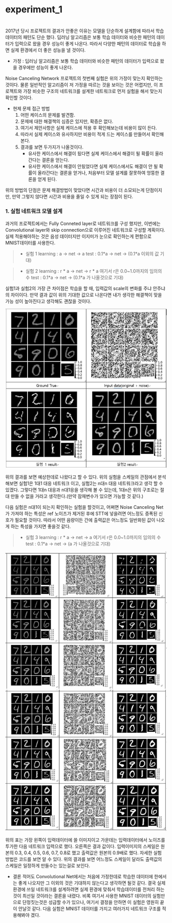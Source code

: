 # experiment_1
#
2017년 당시 프로젝트의 결과가 안좋은 이유는 모델을 단순하게 설계함에 따라서 학습 데이터의 패턴도 단순 했다. 딥러닝 알고리즘은 보통 학습 데이터와 비슷한 패턴의 데이터가 입력으로 왔을 경우 성능이 좋게 나온다. 따라서 다양한 패턴의 데이터로 학습을 하면 실제 환경에서 더 좋은 성능을 낼 것이다.

* 가정 : 딥러닝 알고리즘은 보통 학습 데이터와 비슷한 패턴의 데이터가 입력으로 왔을 경우에만 성능이 좋게 나온다.

Noise Canceling Network 프로젝트의 첫번째 실험은 위의 가정이 맞는지 확인하는 것이다. 물론 일반적인 알고리즘이 저 가정을 따르는 것을 보이는 것은 어렵지만, 이 프로젝트와 가장 비슷한 구조의 네트워크를 설계한 네트워크로 먼저 실험을 해서 맞는지 확인할 것이다.

* 현제 문제 접근 방법
  1. 어떤 케이스의 문제를 발견함.
  2. 문제에 대한 해결책의 심증은 있지만, 확증은 없다.
  3. 여기서 제안사항은 실제 케이스에 적용 후 확인해보는데 비용이 많이 든다.
  4. 따라서 실제 케이스와 유사하지만 비용이 적게 드는 케이스를 만들어서 확인해본다.
  5. 결과를 보면 두가지가 나올것이다.
      * 유사한 케이스에서 해결이 됬다면 실제 케이스에서 해결이 될 확률이 올라간다는 결론을 얻는다.
      * 유사한 케이스에서 해결이 안됬었다면 실제 케이스에서도 해결이 안 될 확률이 올라간다는 결론을 얻거나, 처음부터 모델 설계를 잘못하여 엉뚱한 결론을 얻게 된다.    

위의 방법의 단점은 문제 해결방법이 맞았다면 시간과 비용이 더 소모되는게 단점이지만, 만약 그렇지 않다면 시간과 비용을 줄일 수 있게 되는 장점이 된다.

### 1. 실험 네트워크 모델 설계
과거의 프로젝트에서는 Fully Conneted layer로 네트워크를 구성 했지만, 이번에는 Convolutional layer와 skip connection으로 이루어진 네트워크로 구성할 계획이다. 실제 적용해야하는 것은 음성 데이터지만 이지미가 눈으로 확인하는게 편함으로 MNIST데이터를 사용한다.

> * 실험 1
learning :  a -> net -> a
test : 0.1*a -> net -> (0.1\*a 이외의 값 기대)

> * 실험 2
learning : r \* a -> net -> r \* a
여기서 r은 0.0~1.0까지의 임의의 수
test : 0.1\*a -> net -> (0.1\*a 가 나올것으로 기대)

실험1과 실험2의 가장 큰 차이점은 학습을 할 때, 입력값의 scale의 변화를 주냐 안주냐의 차이이다. 만약 결과 값이 위의 기대한 값으로 나온다면 내가 생각한 해결책이 맞을 가능 성이 높아진다고 생각해도 괜찮을 것이다.

  ![ex1-1](../graph_image/1-1.JPG)

위의 결과를 보면 예상한데로 나왔다고 할 수 있다. 위의 실험을 스케일의 관점에서 분석해보면 실험1은 1대1 대응 네트워크 이고, 실험2는 n대n 대응 네트워크라고 생각 할 수 있겠다. 그렇다면 1대n 대응과 n대1응을 생각해 볼 수 있는데, 1대n은 위의 구조로는 절대 만들 수 없을 거라고 생각한다.(만약 잠재변수가 있으면 가능할 것 같다.)

다음 실험은 n대1이 되는지 확인하는 실험을 할것이고, 어쩌면 Noise Canceling Net가 가져야 하는 특성은 ref 노이즈가 제거된 후에 STT에 넣을려면 어느정도 증폭된 신호가 필요할 것이다. 따라서 어떤 음량이든 간에 출력값은 어느정도 일반화된 값이 나오게 하는 특성을 가지면 좋을것 같다.  

> * 실험 3
learning : r \* a -> net ->  a
여기서 r은 0.0~1.0까지의 임의의 수
test : 0.1\*a -> net -> (a 가 나올것으로 기대)

  ![ex1-2](../graph_image/1-2.JPG)
  ![ex1-3](../graph_image/1-3.JPG)

위의 표는 가장 왼쪽이 입력데이터에 쓸 이미지이고 가운데는 입력데이터에서 노이즈를 투가한 다음 네트워크 입력으로 했다. 오른쪽은 결과 값이다. 입력이미지의 스케일은 원본의 0.3, 0.4, 0.5, 0.6, 0.7, 0.8로 했고 출력값은 원본의 0.9배로 했다. 자세한 실험 방법은 코드를 보연 알 수 있다. 위의 결과를 보면 어느정도 스케일이 달라도 출력값의 스케일은 일정하게 만들수는 있는걸로 보인다.

* 결론
    적어도 Convolutional Net에서는 처음에 가정한데로 학습한 데이터에 한에서는 좋게 나오지만 그 이외의 것은 기대하지 않는다고 생각하면 될것 같다. 결국 실제 환경에 쓰일 네트워크를 설계하려면 실제 환경에 맞춰서 학습데이터를 전처리 하는것이 최선일 것이라는 결론을 내렸다. 비록 여기서 사용한 MNIST 데이터의 실험만으로 단정짓는것은 성급할 수가 있으나, 여기서 결정을 안하면 이 실험은 영원히 끝이 안날것 같다. 다음 실험은 MNIST 데이터를 가지고 여러가지 네트워크 구조를 적용해봐야 겠다.
